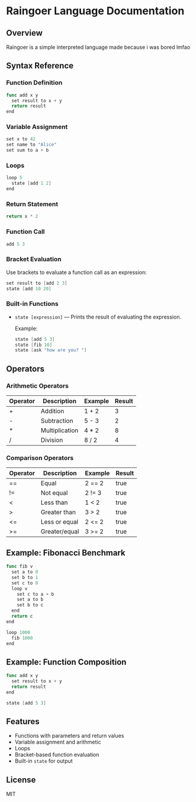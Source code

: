 # Raingoer Language Documentation

## Overview

Raingoer is a simple interpreted language made because i was bored lmfao

## Syntax Reference

### Function Definition

```go
func add x y
  set result to x + y
  return result
end
```

### Variable Assignment

```go
set x to 42
set name to "Alice"
set sum to a + b
```

### Loops

```go
loop 5
  state [add 1 2]
end
```

### Return Statement

```go
return x * 2
```

### Function Call

```go
add 5 3
```

### Bracket Evaluation

Use brackets to evaluate a function call as an expression:

```go
set result to [add 2 3]
state [add 10 20]
```

### Built-in Functions

- `state [expression]` — Prints the result of evaluating the expression.

  Example:

  ```go
  state [add 5 3]
  state [fib 10]
  state [ask "how are you? "]
  ```

## Operators

### Arithmetic Operators

| Operator | Description     | Example         | Result |
|----------|----------------|-----------------|--------|
| +        | Addition       | 1 + 2           | 3      |
| -        | Subtraction    | 5 - 3           | 2      |
| *        | Multiplication | 4 * 2           | 8      |
| /        | Division       | 8 / 2           | 4      |

### Comparison Operators

| Operator | Description     | Example         | Result |
|----------|----------------|-----------------|--------|
| ==       | Equal          | 2 == 2          | true   |
| !=       | Not equal      | 2 != 3          | true   |
| <        | Less than      | 1 < 2           | true   |
| >        | Greater than   | 3 > 2           | true   |
| <=       | Less or equal  | 2 <= 2          | true   |
| >=       | Greater/equal  | 3 >= 2          | true   |

## Example: Fibonacci Benchmark

```go
func fib v
  set a to 0
  set b to 1
  set c to 0
  loop v
    set c to a + b
    set a to b
    set b to c
  end
  return c
end

loop 1000
  fib 1000
end
```

## Example: Function Composition

```go
func add x y
  set result to x + y
  return result
end

state [add 5 3]
```

## Features

- Functions with parameters and return values
- Variable assignment and arithmetic
- Loops
- Bracket-based function evaluation
- Built-in `state` for output

## License

MIT
